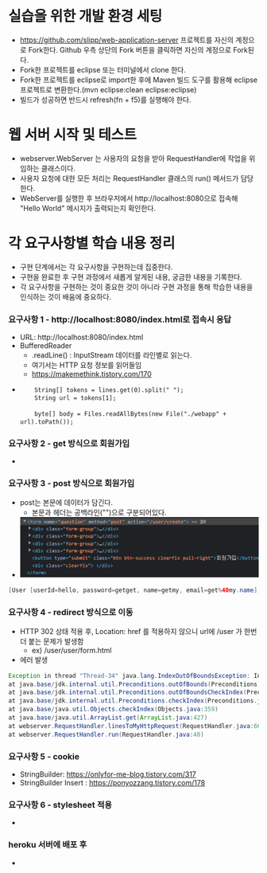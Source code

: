 # 실습을 위한 개발 환경 세팅
* https://github.com/slipp/web-application-server 프로젝트를 자신의 계정으로 Fork한다. Github 우측 상단의 Fork 버튼을 클릭하면 자신의 계정으로 Fork된다.
* Fork한 프로젝트를 eclipse 또는 터미널에서 clone 한다.
* Fork한 프로젝트를 eclipse로 import한 후에 Maven 빌드 도구를 활용해 eclipse 프로젝트로 변환한다.(mvn eclipse:clean eclipse:eclipse)
* 빌드가 성공하면 반드시 refresh(fn + f5)를 실행해야 한다.

# 웹 서버 시작 및 테스트
* webserver.WebServer 는 사용자의 요청을 받아 RequestHandler에 작업을 위임하는 클래스이다.
* 사용자 요청에 대한 모든 처리는 RequestHandler 클래스의 run() 메서드가 담당한다.
* WebServer를 실행한 후 브라우저에서 http://localhost:8080으로 접속해 "Hello World" 메시지가 출력되는지 확인한다.

# 각 요구사항별 학습 내용 정리
* 구현 단계에서는 각 요구사항을 구현하는데 집중한다. 
* 구현을 완료한 후 구현 과정에서 새롭게 알게된 내용, 궁금한 내용을 기록한다.
* 각 요구사항을 구현하는 것이 중요한 것이 아니라 구현 과정을 통해 학습한 내용을 인식하는 것이 배움에 중요하다. 

### 요구사항 1 - http://localhost:8080/index.html로 접속시 응답
* URL: http://localhost:8080/index.html
* BufferedReader
  * .readLine() : InputStream 데이터를 라인별로 읽는다.
  * 여기서는 HTTP 요청 정보를 읽어들임
  * https://makemethink.tistory.com/170
*
          String[] tokens = lines.get(0).split(" ");
          String url = tokens[1];

          byte[] body = Files.readAllBytes(new File("./webapp" + url).toPath());

### 요구사항 2 - get 방식으로 회원가입
* 

### 요구사항 3 - post 방식으로 회원가입
* post는 본문에 데이터가 담긴다.
  * 본문과 헤더는 공백라인("")으로 구분되어있다.
* ![img.png](img.png)
```java
[User [userId=hello, password=getget, name=getmy, email=get%40my.name], User [userId=asdf, password=null, name=%ED%98%84%EC%8B%9D%EB%B3%B4%EC%9D%B4, email=asdfasdf%40naver.com]]
```

### 요구사항 4 - redirect 방식으로 이동
* HTTP 302 상태 적용 후, Location: href 를 적용하지 않으니 url에 /user 가 한번 더 붙는 문제가 발생함
  * ex) /user/user/form.html
* 에러 발생
```java
Exception in thread "Thread-34" java.lang.IndexOutOfBoundsException: Index 0 out of bounds for length 0
at java.base/jdk.internal.util.Preconditions.outOfBounds(Preconditions.java:64)
at java.base/jdk.internal.util.Preconditions.outOfBoundsCheckIndex(Preconditions.java:70)
at java.base/jdk.internal.util.Preconditions.checkIndex(Preconditions.java:266)
at java.base/java.util.Objects.checkIndex(Objects.java:359)
at java.base/java.util.ArrayList.get(ArrayList.java:427)
at webserver.RequestHandler.linesToMyHttpRequest(RequestHandler.java:66)
at webserver.RequestHandler.run(RequestHandler.java:40)
```


### 요구사항 5 - cookie
* StringBuilder: https://onlyfor-me-blog.tistory.com/317
* StringBuilder Insert : https://ponyozzang.tistory.com/178

### 요구사항 6 - stylesheet 적용
* 

### heroku 서버에 배포 후
* 